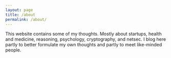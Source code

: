 ```yaml
---
layout: page
title: /about
permalink: /about/
---
```


This website contains some of my thoughts. Mostly about startups, health and medicine, reasoning, psychology, cryptography, and netsec. I blog here partly to better formulate my own thoughts and partly to meet like-minded people.
